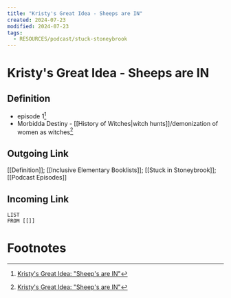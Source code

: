 ```yaml
---
title: "Kristy's Great Idea - Sheeps are IN"
created: 2024-07-23
modified: 2024-07-23
tags:
  - RESOURCES/podcast/stuck-stoneybrook
---
```

# Kristy's Great Idea - Sheeps are IN
## Definition
- episode 1[^1]
- Morbidda Destiny - [[History of Witches|witch hunts]]/demonization of women as witches[^1]

## Outgoing Link
[[Definition]]; [[Inclusive Elementary Booklists]]; [[Stuck in Stoneybrook]]; [[Podcast Episodes]]
## Incoming Link
```dataview
LIST
FROM [[]]
```
# Footnotes

[^1]: [Kristy's Great Idea: "Sheep's are IN"](https://www.stuckinstoneybrook.com/episodes/episode-01-kristys-great-idea)